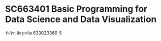 # SC663401 Basic Programming for Data Science and Data Visualization
จันจิรา สินธุวานิช 633020366-5
